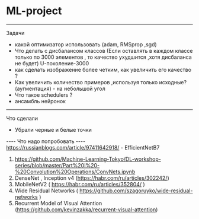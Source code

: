 # ML-project
-------------
Задачи
- какой оптимизатор использовать (adam, RMSprop ,sgd) 
- Что делать с дисбалансом классов (Если оставлять в каждом классе только по 3000 элементов , то качество ухудшится ,хотя дисбаланса не будет) U-поколение-3000
- как сделать изображение более четким, как увеличить его качество ? 
- Как увеличить количество примеров ,используя только исходные? (аугментация) - на небольшой угол 
- Что такое schedulers ?
- ансамбль нейронок
-------------------
Что сделали
+ Убрали черные и белые точки

---- Что надо попробовать ----
https://russianblogs.com/article/97411642918/ - EfficientNetB7


1) https://github.com/Machine-Learning-Tokyo/DL-workshop-series/blob/master/Part%20I%20-%20Convolution%20Operations/ConvNets.ipynb
2) DenseNet , Inception v4 (https://habr.com/ru/articles/302242/) 
3) MobileNetV2 ( https://habr.com/ru/articles/352804/ )
4) Wide Residual Networks ( https://github.com/szagoruyko/wide-residual-networks )
5) Recurrent Model of Visual Attention (https://github.com/kevinzakka/recurrent-visual-attention)
